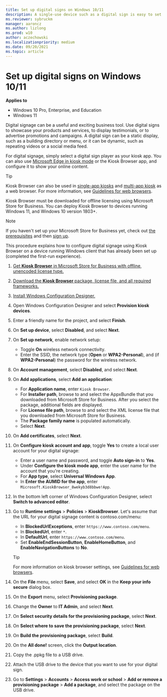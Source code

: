 ```yaml
---
title: Set up digital signs on Windows 10/11
description: A single-use device such as a digital sign is easy to set up in Windows 10 and Windows 11 (Pro, Enterprise, and Education).
ms.reviewer: sybruckm
manager: aaroncz
ms.author: lizlong
ms.prod: w10
author: aczechowski
ms.localizationpriority: medium
ms.date: 09/20/2021
ms.topic: article
---
```


# Set up digital signs on Windows 10/11

**Applies to**

- Windows 10 Pro, Enterprise, and Education
- Windows 11

Digital signage can be a useful and exciting business tool. Use digital signs to showcase your products and services, to display testimonials, or to advertise promotions and campaigns. A digital sign can be a static display, such as a building directory or menu, or it can be dynamic, such as repeating videos or a social media feed. 

For digital signage, simply select a digital sign player as your kiosk app. You can also use [Microsoft Edge in kiosk mode](/microsoft-edge/deploy/microsoft-edge-kiosk-mode-deploy) or the Kiosk Browser app, and configure it to show your online content.

>[!TIP]
>Kiosk Browser can also be used in [single-app kiosks](kiosk-single-app.md) and [multi-app kiosk](lock-down-windows-10-to-specific-apps.md) as a web browser. For more information, see [Guidelines for web browsers](guidelines-for-assigned-access-app.md#guidelines-for-web-browsers). 

Kiosk Browser must be downloaded for offline licensing using Microsoft Store for Business. You can deploy Kiosk Browser to devices running Windows 11, and Windows 10 version 1803+.

>[!NOTE]
>If you haven't set up your Microsoft Store for Business yet, check out [the prerequisites](/microsoft-store/prerequisites-microsoft-store-for-business) and then [sign up](/microsoft-store/sign-up-microsoft-store-for-business).

This procedure explains how to configure digital signage using Kiosk Browser on a device running Windows client that has already been set up (completed the first-run experience).

1. [Get **Kiosk Browser** in Microsoft Store for Business with offline, unencoded license type.](/microsoft-store/acquire-apps-microsoft-store-for-business#acquire-apps) 
2. [Download the **Kiosk Browser** package, license file, and all required frameworks.](/microsoft-store/distribute-offline-apps#download-an-offline-licensed-app)
2. [Install Windows Configuration Designer.](~/provisioning-packages/provisioning-install-icd.md)
3. Open Windows Configuration Designer and select **Provision kiosk devices**.
4. Enter a friendly name for the project, and select **Finish**.
5. On **Set up device**, select **Disabled**, and select **Next**.
6. On **Set up network**, enable network setup:
    - Toggle **On** wireless network connectivity. 
    - Enter the SSID, the network type (**Open** or **WPA2-Personal**), and (if **WPA2-Personal**) the password for the wireless network.
7. On **Account management**, select **Disabled**, and select **Next**.
8. On **Add applications**, select **Add an application**:
    - For **Application name**, enter `Kiosk Browser`.
    - For **Installer path**, browse to and select the AppxBundle that you downloaded from Microsoft Store for Business. After you select the package, additional fields are displayed.
    - For **License file path**, browse to and select the XML license file that you downloaded from Microsoft Store for Business.
    - The **Package family name** is populated automatically.
    - Select **Next**.
9. On **Add certificates**, select **Next**.
10. On **Configure kiosk account and app**, toggle **Yes** to create a local user account for your digital signage:
    - Enter a user name and password, and toggle **Auto sign-in** to **Yes**.
    - Under **Configure the kiosk mode app**, enter the user name for the account that you're creating.
    - For **App type**, select **Universal Windows App**.
    - In **Enter the AUMID for the app**, enter `Microsoft.KioskBrowser_8wekyb3d8bbwe!App`.
11. In the bottom left corner of Windows Configuration Designer, select **Switch to advanced editor**. 
12. Go to **Runtime settings** > **Policies** > **KioskBrowser**. Let's assume that the URL for your digital signage content is contoso.com/menu:
    - In **BlockedUrlExceptions**, enter `https://www.contoso.com/menu`.
    - In **BlockedUrl**, enter `*`.
    - In **DefaultUrl**, enter `https://www.contoso.com/menu`.
    - Set **EnableEndSessionButton**, **EnableHomeButton**, and **EnableNavigationButtons** to **No**.

    >[!TIP]
    >For more information on kiosk browser settings, see [Guidelines for web browsers](guidelines-for-assigned-access-app.md#guidelines-for-web-browsers).

13. On the **File** menu, select **Save**, and select **OK** in the **Keep your info secure** dialog box.
14. On the **Export** menu, select **Provisioning package**.
15. Change the **Owner** to **IT Admin**, and select **Next**.
16. On **Select security details for the provisioning package**, select **Next**.
17. On **Select where to save the provisioning package**, select **Next**.
18. On **Build the provisioning package**, select **Build**.
19. On the **All done!** screen, click the **Output location**.
20. Copy the .ppkg file to a USB drive.
21. Attach the USB drive to the device that you want to use for your digital sign.
22. Go to **Settings** > **Accounts** > **Access work or school** > **Add or remove a provisioning package** > **Add a package**, and select the package on the USB drive.
